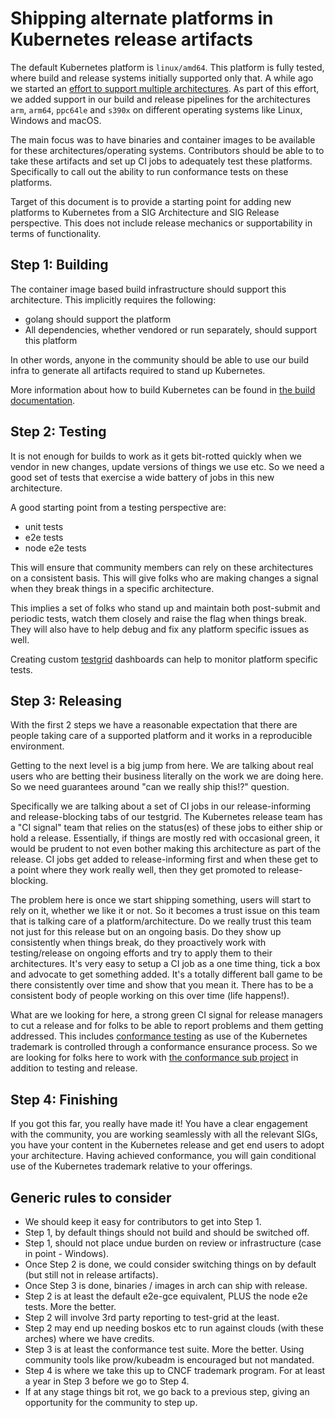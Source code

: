# Shipping alternate platforms in Kubernetes release artifacts

The default Kubernetes platform is `linux/amd64`. This platform is fully tested,
where build and release systems initially supported only that. A while ago we
started an [effort to support multiple architectures][0]. As part of this
effort, we added support in our build and release pipelines for the
architectures `arm`, `arm64`, `ppc64le` and `s390x` on different operating
systems like Linux, Windows and macOS.

[0]: https://github.com/kubernetes/kubernetes/issues/38067

The main focus was to have binaries and container images to be available for
these architectures/operating systems. Contributors should be able to to take
these artifacts and set up CI jobs to adequately test these platforms.
Specifically to call out the ability to run conformance tests on these
platforms.

Target of this document is to provide a starting point for adding new platforms
to Kubernetes from a SIG Architecture and SIG Release perspective. This does not
include release mechanics or supportability in terms of functionality.

## Step 1: Building

The container image based build infrastructure should support this architecture.
This implicitly requires the following:

- golang should support the platform
- All dependencies, whether vendored or run separately, should support this
  platform

In other words, anyone in the community should be able to use our build infra to
generate all artifacts required to stand up Kubernetes.

More information about how to build Kubernetes can be found in [the build
documentation][1].

[1]: https://github.com/kubernetes/kubernetes/tree/3f7c09e/build#building-kubernetes

## Step 2: Testing

It is not enough for builds to work as it gets bit-rotted quickly when we vendor
in new changes, update versions of things we use etc. So we need a good set of
tests that exercise a wide battery of jobs in this new architecture.

A good starting point from a testing perspective are:

- unit tests
- e2e tests
- node e2e tests

This will ensure that community members can rely on these architectures on a
consistent basis. This will give folks who are making changes a signal when they
break things in a specific architecture.

This implies a set of folks who stand up and maintain both post-submit and
periodic tests, watch them closely and raise the flag when things break. They
will also have to help debug and fix any platform specific issues as well.

Creating custom [testgrid][4] dashboards can help to monitor platform specific
tests.

[4]: https://testgrid.k8s.io

## Step 3: Releasing

With the first 2 steps we have a reasonable expectation that there are people
taking care of a supported platform and it works in a reproducible environment.

Getting to the next level is a big jump from here. We are talking about real
users who are betting their business literally on the work we are doing here. So
we need guarantees around "can we really ship this!?" question.

Specifically we are talking about a set of CI jobs in our release-informing and
release-blocking tabs of our testgrid. The Kubernetes release team has a "CI
signal" team that relies on the status(es) of these jobs to either ship or hold
a release. Essentially, if things are mostly red with occasional green, it would
be prudent to not even bother making this architecture as part of the release.
CI jobs get added to release-informing first and when these get to a point where
they work really well, then they get promoted to release-blocking.

The problem here is once we start shipping something, users will start to rely
on it, whether we like it or not. So it becomes a trust issue on this team that
is talking care of a platform/architecture. Do we really trust this team not
just for this release but on an ongoing basis. Do they show up consistently when
things break, do they proactively work with testing/release on ongoing efforts
and try to apply them to their architectures. It's very easy to setup a CI job
as a one time thing, tick a box and advocate to get something added. It's a
totally different ball game to be there consistently over time and show that you
mean it. There has to be a consistent body of people working on this over time
(life happens!).

What are we looking for here, a strong green CI signal for release managers
to cut a release and for folks to be able to report problems and them getting
addressed. This includes [conformance testing][2] as use of the Kubernetes
trademark is controlled through a conformance ensurance process. So we are
looking for folks here to work with [the conformance sub project][3] in addition
to testing and release.

[2]: https://github.com/cncf/k8s-conformance
[3]: https://bit.ly/sig-architecture-conformance

## Step 4: Finishing

If you got this far, you really have made it! You have a clear engagement with
the community, you are working seamlessly with all the relevant SIGs, you have
your content in the Kubernetes release and get end users to adopt your
architecture. Having achieved conformance, you will gain conditional use of the
Kubernetes trademark relative to your offerings.

## Generic rules to consider

- We should keep it easy for contributors to get into Step 1.
- Step 1, by default things should not build and should be switched off.
- Step 1, should not place undue burden on review or infrastructure (case in
  point - Windows).
- Once Step 2 is done, we could consider switching things on by default (but
  still not in release artifacts).
- Once Step 3 is done, binaries / images in arch can ship with release.
- Step 2 is at least the default e2e-gce equivalent, PLUS the node e2e tests.
  More the better.
- Step 2 will involve 3rd party reporting to test-grid at the least.
- Step 2 may end up needing boskos etc to run against clouds (with these arches)
  where we have credits.
- Step 3 is at least the conformance test suite. More the better. Using
  community tools like prow/kubeadm is encouraged but not mandated.
- Step 4 is where we take this up to CNCF trademark program. For at least a year
  in Step 3 before we go to Step 4.
- If at any stage things bit rot, we go back to a previous step, giving an
  opportunity for the community to step up.
